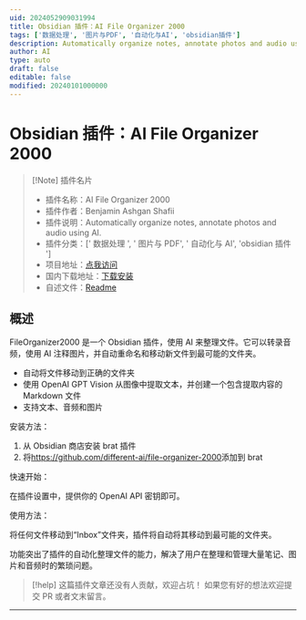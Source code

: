 ```yaml
---
uid: 2024052909031994
title: Obsidian 插件：AI File Organizer 2000
tags: ['数据处理', '图片与PDF', '自动化与AI', 'obsidian插件']
description: Automatically organize notes, annotate photos and audio using AI.
author: AI
type: auto
draft: false
editable: false
modified: 20240101000000
---
```


# Obsidian 插件：AI File Organizer 2000

> [!Note] 插件名片
> - 插件名称：AI File Organizer 2000
> - 插件作者：Benjamin Ashgan Shafii
> - 插件说明：Automatically organize notes, annotate photos and audio using AI.
> - 插件分类：[' 数据处理 ', ' 图片与 PDF', ' 自动化与 AI', 'obsidian 插件 ']
> - 项目地址：[点我访问](https://github.com/different-ai/file-organizer-2000)
> - 国内下载地址：[下载安装](https://pkmer.cn/products/plugin/pluginMarket/?fileorganizer2000)
> - 自述文件：[Readme](https://ghproxy.net/https://raw.githubusercontent.com/different-ai/file-organizer-2000/master/README.md)

## 概述

FileOrganizer2000 是一个 Obsidian 插件，使用 AI 来整理文件。它可以转录音频，使用 AI 注释图片，并自动重命名和移动新文件到最可能的文件夹。

- 自动将文件移动到正确的文件夹
- 使用 OpenAI GPT Vision 从图像中提取文本，并创建一个包含提取内容的 Markdown 文件
- 支持文本、音频和图片

安装方法：

1. 从 Obsidian 商店安装 brat 插件
2. 将<https://github.com/different-ai/file-organizer-2000>添加到 brat

快速开始：

在插件设置中，提供你的 OpenAI API 密钥即可。

使用方法：

将任何文件移动到“Inbox”文件夹，插件将自动将其移动到最可能的文件夹。

功能突出了插件的自动化整理文件的能力，解决了用户在整理和管理大量笔记、图片和音频时的繁琐问题。

> [!help]
> 这篇插件文章还没有人贡献，欢迎占坑！
> 如果您有好的想法欢迎提交 PR 或者文末留言。

---



